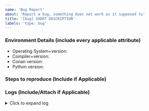 ```yaml
---
name: 'Bug Report'
about: 'Report a bug, something does not work as it supposed to'
title: '[bug] SHORT DESCRIPTION'
labels: 'type: bug'
---
```


<!--
  Please don't forget to update the issue title.
  Include all applicable information to help us reproduce your problem.

  To help us debug your issue please explain:
-->

### Environment Details (include every applicable attribute)
  * Operating System+version:
  * Compiler+version:
  * Conan version:
  * Python version:

### Steps to reproduce (Include if Applicable)


### Logs (Include/Attach if Applicable)

<!--
  Your log content should be related to the bug description, it can be:
  - Conan command output
  - Server output (Artifactory, conan_server)

  To increase the logging level, you can configure the environment variable:
    https://docs.conan.io/en/latest/reference/env_vars.html#conan-logging-level
  Also, you can configure Conan logs if you need:
    https://docs.conan.io/en/latest/mastering/logging.html
-->

<details><summary>Click to expand log</summary>

```
Put your log output here.
```

</details>
